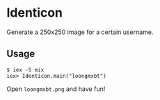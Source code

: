 # Identicon

Generate a 250x250 image for a certain username.

## Usage
```
$ iex -S mix
iex> Identicon.main("loongmxbt")
```

Open `loongmxbt.png` and have fun!
